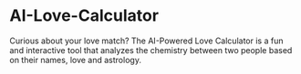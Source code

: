 # AI-Love-Calculator
Curious about your love match? The AI-Powered Love Calculator is a fun and interactive tool that analyzes the chemistry between two people based on their names, love and astrology.
